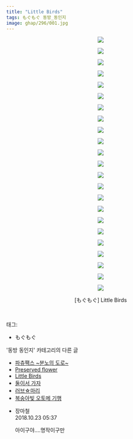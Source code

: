 ```yaml
---
title: "Little Birds"
tags: もぐもぐ 동방_동인지
image: ghap/296/001.jpg
---
```

<div class="article">
<p style="text-align: center; clear: none; float: none;"><img src="{{ site.nasurl }}/ghap/296/001.jpg"/></p>
<p style="text-align: center; clear: none; float: none;"><img src="{{ site.nasurl }}/ghap/296/002.jpg"/></p>
<p style="text-align: center; clear: none; float: none;"><img src="{{ site.nasurl }}/ghap/296/003.jpg"/></p>
<p style="text-align: center; clear: none; float: none;"><img src="{{ site.nasurl }}/ghap/296/004.jpg"/></p>
<p style="text-align: center; clear: none; float: none;"><img src="{{ site.nasurl }}/ghap/296/005.jpg"/></p>
<p style="text-align: center; clear: none; float: none;"><img src="{{ site.nasurl }}/ghap/296/006.jpg"/></p>
<p style="text-align: center; clear: none; float: none;"><img src="{{ site.nasurl }}/ghap/296/007.jpg"/></p>
<p style="text-align: center; clear: none; float: none;"><img src="{{ site.nasurl }}/ghap/296/008.jpg"/></p>
<p style="text-align: center; clear: none; float: none;"><img src="{{ site.nasurl }}/ghap/296/009.jpg"/></p>
<p style="text-align: center; clear: none; float: none;"><img src="{{ site.nasurl }}/ghap/296/010.jpg"/></p>
<p style="text-align: center; clear: none; float: none;"><img src="{{ site.nasurl }}/ghap/296/011.jpg"/></p>
<p style="text-align: center; clear: none; float: none;"><img src="{{ site.nasurl }}/ghap/296/012.jpg"/></p>
<p style="text-align: center; clear: none; float: none;"><img src="{{ site.nasurl }}/ghap/296/013.jpg"/></p>
<p style="text-align: center; clear: none; float: none;"><img src="{{ site.nasurl }}/ghap/296/014.jpg"/></p>
<p style="text-align: center; clear: none; float: none;"><img src="{{ site.nasurl }}/ghap/296/015.jpg"/></p>
<p style="text-align: center; clear: none; float: none;"><img src="{{ site.nasurl }}/ghap/296/016.jpg"/></p>
<p style="text-align: center; clear: none; float: none;"><img src="{{ site.nasurl }}/ghap/296/017.jpg"/></p>
<p style="text-align: center; clear: none; float: none;"><img src="{{ site.nasurl }}/ghap/296/018.jpg"/></p>
<p style="text-align: center; clear: none; float: none;"><img src="{{ site.nasurl }}/ghap/296/019.jpg"/></p>
<p style="text-align: center; clear: none; float: none;"><img src="{{ site.nasurl }}/ghap/296/020.jpg"/></p>
<p style="text-align: center; clear: none; float: none;"><img src="{{ site.nasurl }}/ghap/296/021.jpg"/></p>
<p style="text-align: center; clear: none; float: none;"><img src="{{ site.nasurl }}/ghap/296/022.jpg"/></p>
<p style="text-align: center; clear: none; float: none;"><img src="{{ site.nasurl }}/ghap/296/023.jpg"/></p>
<p style="text-align: center; clear: none; float: none;">[もぐもぐ] Little Birds</p>
<p><br/></p>
</div><div class="tagTrail">
<p>태그: </p>
<ul>
<li>もぐもぐ</li>
</ul>
</div><div class="another">
<p>'동방 동인지' 카테고리의 다른 글</p>
<ul>
<li><a href="/2016-06-19-ghap_298">파츄팩스 ~분노의 도로~</a></li>
<li><a href="/2016-06-19-ghap_297">Preserved flower</a></li>
<li><a href="/2016-06-19-ghap_296">Little Birds</a></li>
<li><a href="/2016-06-19-ghap_295">둘이서 가자</a></li>
<li><a href="/2016-06-19-ghap_294">러브☆마리</a></li>
<li><a href="/2016-06-19-ghap_293">복숭아빛 오토메 기행</a></li>
</ul>
</div><div class="cb_module cb_fluid">
<div class="cb_wrt cb_profile">
<div class="comment">
<ul>
<li class="cb_thumb_off" id="comment15360025">
<div class="cb_comment_area">
<div class="cb_info_area">
<div class="cb_section">
<span class="cb_nick_name">장마철</span>
</div>
<div class="cb_section">
<span class="cb_date">2018.10.23 05:37 </span>
</div>
</div>
<div class="cb_dsc_comment">
<p class="cb_dsc">
											아이구야....명작이구만
										</p>
</div>
</div></li>
</ul>
</div>
</div><!-- commentList close -->
</div>